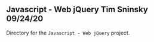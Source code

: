 **Javascript - Web jQuery**
Tim Sninsky\
09/24/20
---
Directory for the `Javascript - Web jQuery` project.
